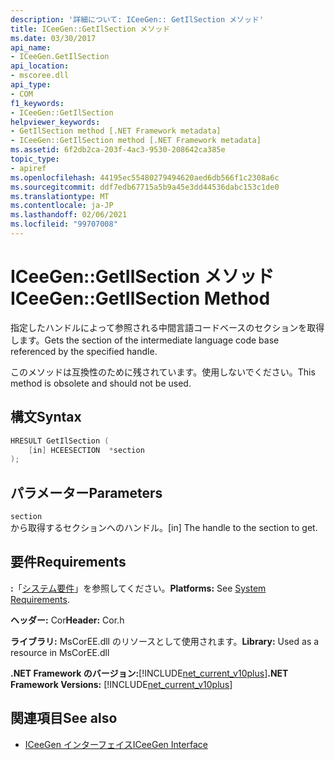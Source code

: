 ```yaml
---
description: '詳細について: ICeeGen:: GetIlSection メソッド'
title: ICeeGen::GetIlSection メソッド
ms.date: 03/30/2017
api_name:
- ICeeGen.GetIlSection
api_location:
- mscoree.dll
api_type:
- COM
f1_keywords:
- ICeeGen::GetIlSection
helpviewer_keywords:
- GetIlSection method [.NET Framework metadata]
- ICeeGen::GetIlSection method [.NET Framework metadata]
ms.assetid: 6f2db2ca-203f-4ac3-9530-208642ca385e
topic_type:
- apiref
ms.openlocfilehash: 44195ec55480279494620aed6db566f1c2308a6c
ms.sourcegitcommit: ddf7edb67715a5b9a45e3dd44536dabc153c1de0
ms.translationtype: MT
ms.contentlocale: ja-JP
ms.lasthandoff: 02/06/2021
ms.locfileid: "99707008"
---
```

# <a name="iceegengetilsection-method"></a><span data-ttu-id="58339-103">ICeeGen::GetIlSection メソッド</span><span class="sxs-lookup"><span data-stu-id="58339-103">ICeeGen::GetIlSection Method</span></span>

<span data-ttu-id="58339-104">指定したハンドルによって参照される中間言語コードベースのセクションを取得します。</span><span class="sxs-lookup"><span data-stu-id="58339-104">Gets the section of the intermediate language code base referenced by the specified handle.</span></span>  
  
 <span data-ttu-id="58339-105">このメソッドは互換性のために残されています。使用しないでください。</span><span class="sxs-lookup"><span data-stu-id="58339-105">This method is obsolete and should not be used.</span></span>  
  
## <a name="syntax"></a><span data-ttu-id="58339-106">構文</span><span class="sxs-lookup"><span data-stu-id="58339-106">Syntax</span></span>  
  
```cpp  
HRESULT GetIlSection (  
    [in] HCEESECTION  *section  
);  
```  
  
## <a name="parameters"></a><span data-ttu-id="58339-107">パラメーター</span><span class="sxs-lookup"><span data-stu-id="58339-107">Parameters</span></span>  

 `section`  
 <span data-ttu-id="58339-108">から取得するセクションへのハンドル。</span><span class="sxs-lookup"><span data-stu-id="58339-108">[in] The handle to the section to get.</span></span>  
  
## <a name="requirements"></a><span data-ttu-id="58339-109">要件</span><span class="sxs-lookup"><span data-stu-id="58339-109">Requirements</span></span>  

 <span data-ttu-id="58339-110">**:**「[システム要件](../../get-started/system-requirements.md)」を参照してください。</span><span class="sxs-lookup"><span data-stu-id="58339-110">**Platforms:** See [System Requirements](../../get-started/system-requirements.md).</span></span>  
  
 <span data-ttu-id="58339-111">**ヘッダー:** Cor</span><span class="sxs-lookup"><span data-stu-id="58339-111">**Header:** Cor.h</span></span>  
  
 <span data-ttu-id="58339-112">**ライブラリ:** MsCorEE.dll のリソースとして使用されます。</span><span class="sxs-lookup"><span data-stu-id="58339-112">**Library:** Used as a resource in MsCorEE.dll</span></span>  
  
 <span data-ttu-id="58339-113">**.NET Framework のバージョン:**[!INCLUDE[net_current_v10plus](../../../../includes/net-current-v10plus-md.md)]</span><span class="sxs-lookup"><span data-stu-id="58339-113">**.NET Framework Versions:** [!INCLUDE[net_current_v10plus](../../../../includes/net-current-v10plus-md.md)]</span></span>  
  
## <a name="see-also"></a><span data-ttu-id="58339-114">関連項目</span><span class="sxs-lookup"><span data-stu-id="58339-114">See also</span></span>

- [<span data-ttu-id="58339-115">ICeeGen インターフェイス</span><span class="sxs-lookup"><span data-stu-id="58339-115">ICeeGen Interface</span></span>](iceegen-interface.md)
